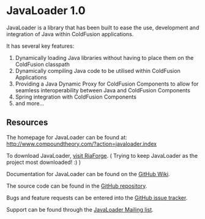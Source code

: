JavaLoader 1.0
==============

JavaLoader is a library that has been built to ease the use, development and integration of Java within ColdFusion applications.

It has several key features:

1. Dynamically loading Java libraries without having to place them on the ColdFusion classpath
1. Dynamically compiling Java code to be utilised within ColdFusion Applications
1. Providing a Java Dynamic Proxy for ColdFusion Components to allow for seamless interoperability between Java  and ColdFusion Components
1. Spring integration with ColdFusion Components
1. and more...

Resources
---------

The homepage for JavaLoader can be found at:
http://www.compoundtheory.com/?action=javaloader.index

To download JavaLoader, [visit RiaForge][1]. ( Trying to keep JavaLoader as the project most downloaded! :) )

Documentation for JavaLoader can be found on the [GitHub Wiki][2].

The source code can be found in the [GitHub repository][3].

Bugs and feature requests can be entered into the [GitHub issue tracker][4].

Support can be found through the [JavaLoader Mailing list][5].


[1]: http://javaloader.riaforge.org/index.cfm?event=action.download
[2]: https://github.com/markmandel/JavaLoader/wiki
[3]: https://github.com/markmandel/JavaLoader
[4]: https://github.com/markmandel/JavaLoader/issues
[5]: https://groups.google.com/forum/#!forum/javaloader-dev
